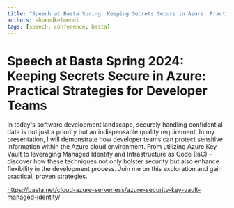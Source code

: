 ```yaml
---
title: "Speech at Basta Spring: Keeping Secrets Secure in Azure: Practical Strategies for Developer Teams"
authors: shpendkelmendi
tags: [speech, conference, basta]
---
```


# Speech at Basta Spring 2024: Keeping Secrets Secure in Azure: Practical Strategies for Developer Teams

In today's software development landscape, securely handling confidential data is not just a priority but an indispensable quality requirement. In my presentation, I will demonstrate how developer teams can protect sensitive information within the Azure cloud environment. From utilizing Azure Key Vault to leveraging Managed Identity and Infrastructure as Code (IaC) - discover how these techniques not only bolster security but also enhance flexibility in the development process. Join me on this exploration and gain practical, proven strategies.

https://basta.net/cloud-azure-serverless/azure-security-key-vault-managed-identity/